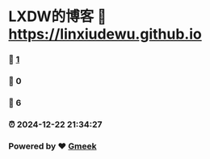 # LXDW的博客 :link: https://linxiudewu.github.io 
### :page_facing_up: [1](https://linxiudewu.github.io/tag.html) 
### :speech_balloon: 0 
### :hibiscus: 6 
### :alarm_clock: 2024-12-22 21:34:27 
### Powered by :heart: [Gmeek](https://github.com/Meekdai/Gmeek)
